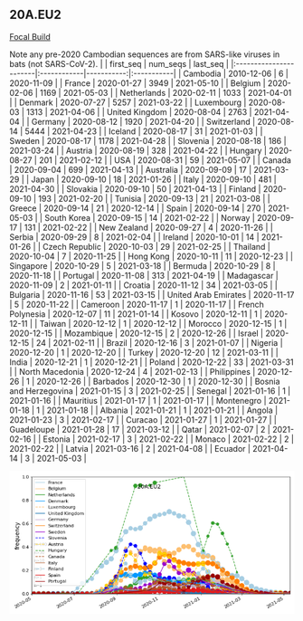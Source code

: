 

## 20A.EU2
[Focal Build](https://nextstrain.org/groups/neherlab/ncov/20A.EU2?f_region=Europe)

Note any pre-2020 Cambodian sequences are from SARS-like viruses in bats (not SARS-CoV-2).
|                        | first_seq   |   num_seqs | last_seq   |
|:-----------------------|:------------|-----------:|:-----------|
| Cambodia               | 2010-12-06  |          6 | 2020-11-09 |
| France                 | 2020-01-27  |       3949 | 2021-05-10 |
| Belgium                | 2020-02-06  |       1169 | 2021-05-03 |
| Netherlands            | 2020-02-11  |       1033 | 2021-04-01 |
| Denmark                | 2020-07-27  |       5257 | 2021-03-22 |
| Luxembourg             | 2020-08-03  |       1313 | 2021-04-06 |
| United Kingdom         | 2020-08-04  |       2763 | 2021-04-04 |
| Germany                | 2020-08-12  |       1920 | 2021-04-20 |
| Switzerland            | 2020-08-14  |       5444 | 2021-04-23 |
| Iceland                | 2020-08-17  |         31 | 2021-01-03 |
| Sweden                 | 2020-08-17  |       1178 | 2021-04-28 |
| Slovenia               | 2020-08-18  |        186 | 2021-03-24 |
| Austria                | 2020-08-19  |        328 | 2021-04-22 |
| Hungary                | 2020-08-27  |        201 | 2021-02-12 |
| USA                    | 2020-08-31  |         59 | 2021-05-07 |
| Canada                 | 2020-09-04  |        699 | 2021-04-13 |
| Australia              | 2020-09-09  |         17 | 2021-03-29 |
| Japan                  | 2020-09-10  |         18 | 2021-01-26 |
| Italy                  | 2020-09-10  |        481 | 2021-04-30 |
| Slovakia               | 2020-09-10  |         50 | 2021-04-13 |
| Finland                | 2020-09-10  |        193 | 2021-02-20 |
| Tunisia                | 2020-09-13  |         21 | 2021-03-08 |
| Greece                 | 2020-09-14  |         21 | 2020-12-14 |
| Spain                  | 2020-09-14  |        270 | 2021-05-03 |
| South Korea            | 2020-09-15  |         14 | 2021-02-22 |
| Norway                 | 2020-09-17  |        131 | 2021-02-22 |
| New Zealand            | 2020-09-27  |          4 | 2020-11-26 |
| Serbia                 | 2020-09-29  |          8 | 2021-02-04 |
| Ireland                | 2020-10-01  |         14 | 2021-01-26 |
| Czech Republic         | 2020-10-03  |         29 | 2021-02-25 |
| Thailand               | 2020-10-04  |          7 | 2020-11-25 |
| Hong Kong              | 2020-10-11  |         11 | 2020-12-23 |
| Singapore              | 2020-10-29  |          5 | 2021-03-18 |
| Bermuda                | 2020-10-29  |          8 | 2020-11-18 |
| Portugal               | 2020-11-08  |        313 | 2021-04-19 |
| Madagascar             | 2020-11-09  |          2 | 2021-01-11 |
| Croatia                | 2020-11-12  |         34 | 2021-03-05 |
| Bulgaria               | 2020-11-16  |         53 | 2021-03-15 |
| United Arab Emirates   | 2020-11-17  |          5 | 2020-11-22 |
| Cameroon               | 2020-11-17  |          1 | 2020-11-17 |
| French Polynesia       | 2020-12-07  |         11 | 2021-01-14 |
| Kosovo                 | 2020-12-11  |          1 | 2020-12-11 |
| Taiwan                 | 2020-12-12  |          1 | 2020-12-12 |
| Morocco                | 2020-12-15  |          1 | 2020-12-15 |
| Mozambique             | 2020-12-15  |          2 | 2020-12-26 |
| Israel                 | 2020-12-15  |         24 | 2021-02-11 |
| Brazil                 | 2020-12-16  |          3 | 2021-01-07 |
| Nigeria                | 2020-12-20  |          1 | 2020-12-20 |
| Turkey                 | 2020-12-20  |         12 | 2021-03-11 |
| India                  | 2020-12-21  |          1 | 2020-12-21 |
| Poland                 | 2020-12-22  |         33 | 2021-03-31 |
| North Macedonia        | 2020-12-24  |          4 | 2021-02-13 |
| Philippines            | 2020-12-26  |          1 | 2020-12-26 |
| Barbados               | 2020-12-30  |          1 | 2020-12-30 |
| Bosnia and Herzegovina | 2021-01-15  |          3 | 2021-02-25 |
| Senegal                | 2021-01-16  |          1 | 2021-01-16 |
| Mauritius              | 2021-01-17  |          1 | 2021-01-17 |
| Montenegro             | 2021-01-18  |          1 | 2021-01-18 |
| Albania                | 2021-01-21  |          1 | 2021-01-21 |
| Angola                 | 2021-01-23  |          3 | 2021-02-17 |
| Curacao                | 2021-01-27  |          1 | 2021-01-27 |
| Guadeloupe             | 2021-01-28  |         17 | 2021-03-12 |
| Qatar                  | 2021-02-07  |          2 | 2021-02-16 |
| Estonia                | 2021-02-17  |          3 | 2021-02-22 |
| Monaco                 | 2021-02-22  |          2 | 2021-02-22 |
| Latvia                 | 2021-03-16  |          2 | 2021-04-08 |
| Ecuador                | 2021-04-14  |          3 | 2021-05-03 |

![Overall trends 20A.EU2](/overall_trends_figures/overall_trends_20A.EU2.png)